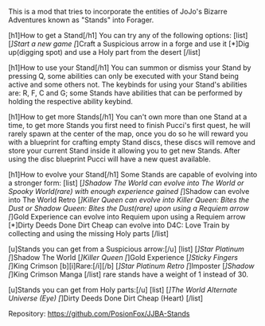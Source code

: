 This is a mod that tries to incorporate the entities of JoJo's Bizarre Adventures known as "Stands" into Forager.


[h1]How to get a Stand[/h1]
You can try any of the following options:
[list]
[*]Start a new game
[*]Craft a Suspicious arrow in a forge and use it
[*]Dig up(digging spot) and use a Holy part from the desert
[/list]


[h1]How to use your Stand[/h1]
You can summon or dismiss your Stand by pressing Q, some abilities can only be executed with your Stand being active and some others not.
The keybinds for using your Stand's abilities are: R, F, C and G; some Stands have abilities that can be performed by holding the respective ability keybind.


[h1]How to get more Stands[/h1]
You can't own more than one Stand at a time, to get more Stands you first need to finish Pucci's first quest, he will rarely spawn at the center of the map, once you do so he will reward you with a blueprint for crafting empty Stand discs, these discs will remove and store your current Stand inside it allowing you to get new Stands. After using the disc blueprint Pucci will have a new quest available.


[h1]How to evolve your Stand[/h1]
Some Stands are capable of evolving into a stronger form:
[list]
[*]Shadow The World can evolve into The World or Spooky World(rare) with enough experience gained
[*]Shadow can evolve into The World Retro
[*]Killer Queen can evolve into Killer Queen: Bites the Dust or Shadow Queen: Bites the Dust(rare) upon using a Requiem arrow
[*]Gold Experience can evolve into Requiem upon using a Requiem arrow
[*]Dirty Deeds Done Dirt Cheap can evolve into D4C: Love Train by collecting and using the missing Holy parts
[/list]


[u]Stands you can get from a Suspicious arrow:[/u]
[list]
[*]Star Platinum
[*]Shadow The World
[*]Killer Queen
[*]Gold Experience
[*]Sticky Fingers
[*]King Crimson
[b][i]Rare:[/i][/b]
[*]Star Platinum Retro
[*]Imposter
[*]Shadow
[*]King Crimson Manga
[/list]
rare stands have a weight of 1 instead of 30.

[u]Stands you can get from Holy parts:[/u]
[list]
[*]The World Alternate Universe (Eye)
[*]Dirty Deeds Done Dirt Cheap (Heart)
[/list]


Repository: https://github.com/PosionFox/JJBA-Stands
